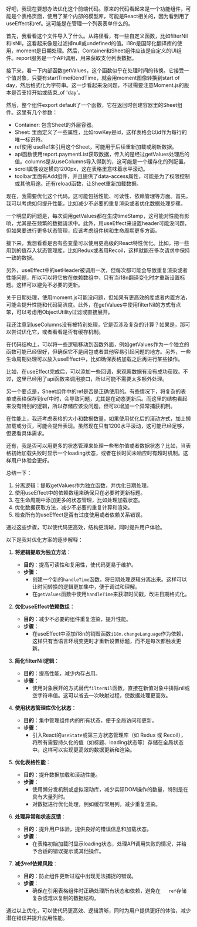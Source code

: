 <think>
好吧，我现在要想办法优化这个前端代码。原来的代码看起来是一个功能组件，可能是个表格页面，使用了某个内部的模型库，可能是React相关的，因为看到用了useEffect和ref。这可能是在管理一个列表表单什么的。

首先，我看看这个文件导入了什么。从路径看，有一些自定义函数，比如filterNil和isNil，这看起来像是过滤掉null或undefined的值。i18n是国际化翻译库的使用，moment是日期处理。然后，Container和Sheet组件应该是自定义的UI组件。report服务是一个API调用，用来获取支付列表数据。

接下来，看一下内部函数getValues，这个函数似乎在处理时间的转换。它接受一个值对象，只要有startTime和endTime，就会用moment图像转换到start of day，然后格式化为字符串。这一步看起来没问题，不过需要注意Moment.js的版本是否支持开始或结束_of 'day'。

然后，整个组件export default了一个函数，它在返回时创建容器里的Sheet组件。这里有几个参数：

- Container: 包含Sheet的外层容器。
- Sheet: 里面定义了一些属性，比如rowKey是id，这样表格会以id作为每行的唯一标识符。
- ref使用 useRef来引用这个Sheet，可能用于后续重新加载或刷新数据。
- api函数使用report.paymentList获取数据，传入的是经过getValues处理后的值。columns是从useColumns导入得到的，这可能是一个缓存化的列配置。
- scroll属性设定横向1200px，这在表格里意味着水平滚动。
- toolbar里面有Add组件，并且提供了data-access属性，可能是为了权限控制或其他用途。还有reload函数，让Sheet重新加载数据。

现在，我需要优化这个代码。这可能包括性能、可读性、依赖管理等方面。首先，我可以考虑如何提升性能，比如减少不必要的重复渲染或者优化数据处理步骤。

一个明显的问题是，每次调用getValues都在生成timeStamp，这可能对性能有影响，尤其是在频繁的数据请求中。此外，用useEffect来设置header可能没问题，但如果要进行更多状态管理，应该考虑组件树和生命周期更多方面。

接下来，我想看看是否有些变量可以使用更高级的React特性优化。比如，把一些用到的值存入状态管理库，比如Redux或者用Recoil，这样就能在多次请求中保持一致的数据。

另外，useEffect中的setHeader被调用一次，但每次都可能会导致重复渲染或者性能问题，所以可以将它放在依赖数组中，只有当i18n翻译变化时才重新设置标题。这样可以避免不必要的更新。

关于日期处理，使用moment.js可能没问题，但如果有更高效的库或者内置方法，可能会提升性能和代码简洁度。此外，在getValues中使用filterNil的方式有点笨，可以考虑用ObjectUtility过滤或直接展开。

我还注意到useColumns没有被特别处理，它是否涉及复杂的计算？如果是，那可以尝试优化它，或者看看是否有缓存机制。

在代码结构上，可以将一些逻辑移动到函数外面，例如getValues作为一个独立的函数可能已经很好，但确保它不是闭包或者其他容易引起问题的地方。另外，一些生命周期处理可以放入useEffect中，比如确保表格加载之后再进行某些操作。

比如，在useEffect完成后，可以添加一些回调，来观察数据有没有成功获取。不过，这里已经用了api函数来调用接口，所以可能不需要太多额外处理。

另一个要点是，Sheet组件中的ref是否是正确使用的。有些情况下，将复杂的表单或表格保存到ref中时，会导致问题，尤其是在动态更新后。而这里的结构看起来没有特别的逻辑，所以存储应该没问题，但可以增加一个异常捕获机制。

在性能上，我还考虑表格的大小和数据数量，如果使用优化后的滚动方式，加上懒加载或分页，可能会提升表现。虽然现在只有1200水平滚动，这可能已经足够，但要看具体需求。

还有，我是否可以用更多的状态管理来处理一些布尔值或者数据状态？比如，当表格初始加载失败时显示一个loading状态，或者在长时间未响应时有超时机制。这样用户体验会更好。

总结一下：
1. 分离逻辑：提取getValues作为独立函数，并优化日期处理。
2. 使用useEffect中的依赖数组来确保只在必要时更新标题。
3. 在生命周期中添加更多的状态管理，比如处理加载状态。
4. 优化数据获取方法，减少不必要的重复计算和渲染。
5. 检查所有的useEffect是否有过度使用或者依赖关系错误。

通过这些步骤，可以使代码更高效，结构更清晰，同时提升用户体验。
</think>

以下是我对优化方案的逐步解释：

1. **将逻辑提取为独立方法**：
   - **目的**：提高可读性和复用性，使代码更易于维护。
   - **步骤**：
     - 创建一个新的`handleTime`函数，将日期处理逻辑分离出来。这样可以让时间转换的逻辑更加集中，便于调试和理解。
     - 在`getValues`函数中使用`handleTime`来获取时间戳，改进日期格式化。

2. **优化useEffect依赖数组**：
   - **目的**：减少不必要的组件重复渲染，提升性能。
   - **步骤**：
     - 在useEffect中添加i18n的销毁函数`i18n.changeLanguage`作为依赖，这样只有当语言环境变更时才重新设置标题，而不是每次都触发更新。

3. **简化filterNil逻辑**：
   - **目的**：提高性能，减少内存占用。
   - **步骤**：
     - 使用对象展开的方式替代`filterNil`函数，直接在新值对象中排除nil或空字符串值。这可以省去一次映射过程，使数据处理更高效。

4. **使用状态管理库优化状态**：
   - **目的**：集中管理组件内的所有状态，便于全局访问和更新。
   - **步骤**：
     - 引入React的`useState`或第三方状态管理库（如 Redux 或 Recoil），将所有需要持久化的值（如标题、loading状态等）存储在全局状态中。这样可以实现更高效的数据更新和渲染。

5. **优化表格性能**：
   - **目的**：提升数据加载和滚动性能。
   - **步骤**：
     - 使用懒分发机制或虚拟滚动库，减少实际DOM操作的数量，特别是在具有大量列时。
     - 对数据进行优化处理，例如缓存常用列，减少重复渲染。

6. **处理异常和状态反馈**：
   - **目的**：提升用户体验，提供良好的错误信息和加载状态。
   - **步骤**：
     - 在表格初始加载时显示loading状态，处理API调用失败的情况，并给予合适的错误提示或其他操作。

7. **减少ref依赖风险**：
   - **目的**：防止组件更新过程中出现无法捕捉的错误。
   - **步骤**：
     - 确保在引用表格组件时正确处理所有状态和依赖，避免在`	ref`存储复杂或难以复制的数据结构。

通过以上优化，可以使代码更高效、逻辑清晰，同时为用户提供更好的体验，减少潜在错误并提升应用性能。